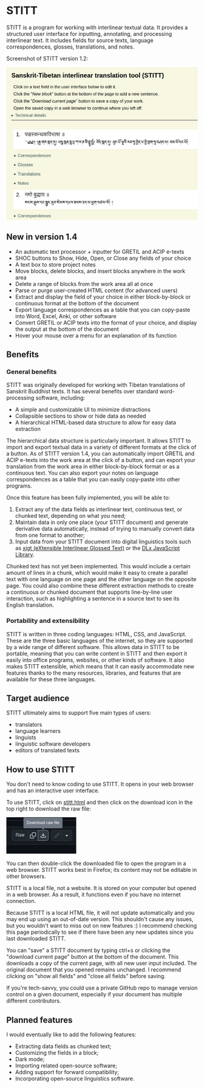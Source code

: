 # STITT

STITT is a program for working with interlinear textual data. It provides a structured user interface for inputting, annotating, and processing interlinear text. It includes fields for source texts, language correspondences, glosses, translations, and notes.

Screenshot of STITT version 1.2:

![Screenshot of STITT](/stitt-screenshot-1.png)

## New in version 1.4

* An automatic text processor + inputter for GRETIL and ACIP e-texts
* SHOC buttons to Show, Hide, Open, or Close any fields of your choice
* A text box to store project notes
* Move blocks, delete blocks, and insert blocks anywhere in the work area
* Delete a range of blocks from the work area all at once
* Parse or purge user-created HTML content (for advanced users)
* Extract and display the field of your choice in either block-by-block or continuous format at the bottom of the document
* Export language correspondences as a table that you can copy-paste into Word, Excel, Anki, or other software
* Convert GRETIL or ACIP texts into the format of your choice, and display the output at the bottom of the document
* Hover your mouse over a menu for an explanation of its function

## Benefits

### General benefits

STITT was originally developed for working with Tibetan translations of Sanskrit Buddhist texts. It has several benefits over standard word-processing software, including:

* A simple and customizable UI to minimize distractions
* Collapsible sections to show or hide data as needed
* A hierarchical HTML-based data structure to allow for easy data extraction

The hierarchical data structure is particularly important. It allows STITT to import and export textual data in a variety of different formats at the click of a button. As of STITT version 1.4, you can automatically import GRETIL and ACIP e-texts into the work area at the click of a button, and can export your translation from the work area in either block-by-block format or as a continuous text. You can also export your notes on language correspondences as a table that you can easily copy-paste into other programs.

Once this feature has been fully implemented, you will be able to:

1. Extract any of the data fields as interlinear text, continuous text, or chunked text, depending on what you need;
2. Maintain data in only one place (your STITT document) and generate derivative data automatically, instead of trying to manually convert data from one format to another;
3. Input data from your STITT document into digital linguistics tools such as [xigt (eXtensible Interlinear Glossed Text)](https://github.com/xigt/xigt) or the [DLx JavaScript Library](https://github.com/digitallinguistics/javascript).

Chunked text has not yet been implemented. This would include a certain amount of lines in a chunk, which would make it easy to create a parallel text with one language on one page and the other language on the opposite page. You could also combine these different extraction methods to create a continuous or chunked document that supports line-by-line user interaction, such as highlighting a sentence in a source text to see its English translation.

### Portability and extensibility

STITT is written in three coding languages: HTML, CSS, and JavaScript. These are the three basic languages of the internet, so they are supported by a wide range of different software. This allows data in STITT to be portable, meaning that you can write content in STITT and then export it easily into office programs, websites, or other kinds of software. It also makes STITT extensible, which means that it can easily accommodate new features thanks to the many resources, libraries, and features that are available for these three languages.

## Target audience

STITT ultimately aims to support five main types of users:

* translators
* language learners
* linguists
* linguistic software developers
* editors of translated texts

## How to use STITT

You don't need to know coding to use STITT. It opens in your web browser and has an interactive user interface.

To use STITT, click on [stitt.html](/stitt.html) and then click on the download icon in the top right to download the raw file:

![Screenshot of the download button](/download-raw-file.png)

You can then double-click the downloaded file to open the program in a web browser. STITT works best in Firefox; its content may not be editable in other browsers.

STITT is a local file, not a website. It is stored on your computer but opened in a web browser. As a result, it functions even if you have no internet connection.

Because STITT is a local HTML file, it will not update automatically and you may end up using an out-of-date version. This shouldn't cause any issues, but you wouldn't want to miss out on new features :) I recommend checking this page periodically to see if there have been any new updates since you last downloaded STITT.

You can "save" a STITT document by typing ctrl+s or clicking the "download current page" button at the bottom of the document. This downloads a copy of the current page, with all new user input included. The original document that you opened remains unchanged. I recommend clicking on "show all fields" and "close all fields" before saving.

If you're tech-savvy, you could use a private GitHub repo to manage version control on a given document, especially if your document has multiple different contributors.

## Planned features

I would eventually like to add the following features:

* Extracting data fields as chunked text;
* Customizing the fields in a block;
* Dark mode;
* Importing related open-source software;
* Adding support for forward compatibility;
* Incorporating open-source linguistics software.
